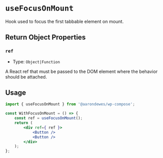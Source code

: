 # `useFocusOnMount`

Hook used to focus the first tabbable element on mount.

## Return Object Properties

### `ref`

-   Type: `Object|Function`

A React ref that must be passed to the DOM element where the behavior should be attached.

## Usage

```jsx
import { useFocusOnMount } from '@aarondewes/wp-compose';

const WithFocusOnMount = () => {
	const ref = useFocusOnMount();
	return (
		<div ref={ ref }>
			<Button />
			<Button />
		</div>
	);
};
```
